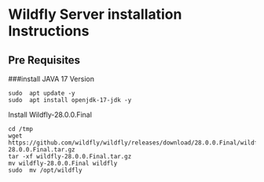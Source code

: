# Wildfly Server installation Instructions
## Pre Requisites ##
  ###install JAVA 17 Version
~~~
sudo  apt update -y
sudo  apt install openjdk-17-jdk -y
~~~

Install Wildfly-28.0.0.Final 



```
cd /tmp
wget https://github.com/wildfly/wildfly/releases/download/28.0.0.Final/wildfly-28.0.0.Final.tar.gz
tar -xf wildfly-28.0.0.Final.tar.gz
mv wildfly-28.0.0.Final wildfly
sudo  mv /opt/wildfly
```
